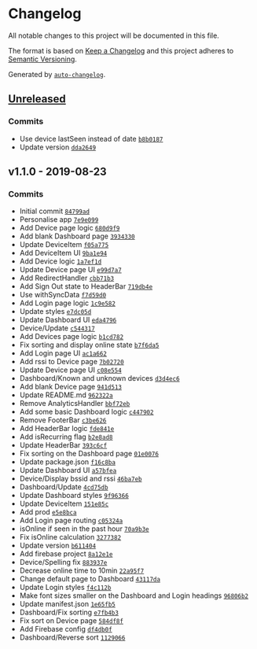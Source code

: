 # Changelog

All notable changes to this project will be documented in this file.

The format is based on [Keep a Changelog](http://keepachangelog.com/en/1.0.0/)
and this project adheres to [Semantic Versioning](http://semver.org/spec/v2.0.0.html).

Generated by [`auto-changelog`](https://github.com/CookPete/auto-changelog).

## [Unreleased](https://github.com/shaunsaker/sniffles-client/compare/v1.1.0...HEAD)

### Commits

- Use device lastSeen instead of date [`b8b0187`](https://github.com/shaunsaker/sniffles-client/commit/b8b0187e0ca1b4f13adf57a95415f53c3c390b32)
- Update version [`dda2649`](https://github.com/shaunsaker/sniffles-client/commit/dda26499c412179b499244ee3dc365f2e50fa06b)

## v1.1.0 - 2019-08-23

### Commits

- Initial commit [`84799ad`](https://github.com/shaunsaker/sniffles-client/commit/84799ad9190fb8d5666eef7cac7666a05fac0250)
- Personalise app [`7e9e099`](https://github.com/shaunsaker/sniffles-client/commit/7e9e09991fa00aee46e31cdc15ec85865d8ee959)
- Add Device page logic [`680d9f9`](https://github.com/shaunsaker/sniffles-client/commit/680d9f99fc63925e52e20dc67614dea57d5cbc69)
- Add blank Dashboard page [`3934330`](https://github.com/shaunsaker/sniffles-client/commit/393433098eaf049b057b69022123ea211ad85607)
- Update DeviceItem [`f05a775`](https://github.com/shaunsaker/sniffles-client/commit/f05a77557d1560ed111f01a7e6906d6fcacd392a)
- Add DeviceItem UI [`9ba1e94`](https://github.com/shaunsaker/sniffles-client/commit/9ba1e948fbb82db876dfece4304c7b584770192c)
- Add Device logic [`1a7ef1d`](https://github.com/shaunsaker/sniffles-client/commit/1a7ef1df524295857c49a304df1c72f310937bd0)
- Update Device page UI [`e99d7a7`](https://github.com/shaunsaker/sniffles-client/commit/e99d7a7dab5d2c434ff032f5e571fcc62e848ea8)
- Add RedirectHandler [`cbb71b3`](https://github.com/shaunsaker/sniffles-client/commit/cbb71b383c8d7d3987bfc35c5e83a98a6eade96c)
- Add Sign Out state to HeaderBar [`719db4e`](https://github.com/shaunsaker/sniffles-client/commit/719db4ec5e5951a561f234ed92298841d905d0b7)
- Use withSyncData [`f7d59d0`](https://github.com/shaunsaker/sniffles-client/commit/f7d59d0928926bdb945a41b9352334566ed7c284)
- Add Login page logic [`1c9e582`](https://github.com/shaunsaker/sniffles-client/commit/1c9e5822a38bedd30fafb04d7869390b4af640cb)
- Update styles [`e7dc05d`](https://github.com/shaunsaker/sniffles-client/commit/e7dc05df065190aad1673e51033089036281e1ea)
- Update Dashboard UI [`eda4796`](https://github.com/shaunsaker/sniffles-client/commit/eda47961e87c50a526c20411e0140757ace89c52)
- Device/Update [`c544317`](https://github.com/shaunsaker/sniffles-client/commit/c544317efec6b16a9e15cc6f977613ecf142ba99)
- Add Devices page logic [`b1cd782`](https://github.com/shaunsaker/sniffles-client/commit/b1cd782de7888742cd2ff585099ad9458587f746)
- Fix sorting and display online state [`b7f6da5`](https://github.com/shaunsaker/sniffles-client/commit/b7f6da5f906ff5c18d4ebd345d6546a609715f59)
- Add Login page UI [`ac1a662`](https://github.com/shaunsaker/sniffles-client/commit/ac1a6626ffc1db4ec0b33c342a6c029da7ef920d)
- Add rssi to Device page [`7b02720`](https://github.com/shaunsaker/sniffles-client/commit/7b027202a3e131371afc32e86b7242a5cde8704b)
- Update Device page UI [`c08e554`](https://github.com/shaunsaker/sniffles-client/commit/c08e5542192445c15f465d429f9d932c3152670f)
- Dashboard/Known and unknown devices [`d3d4ec6`](https://github.com/shaunsaker/sniffles-client/commit/d3d4ec6e995cd8a024a3d501564233b532a8de96)
- Add blank Device page [`941d513`](https://github.com/shaunsaker/sniffles-client/commit/941d513c0f8c1c3e16f090b4f69b1131c4e0b6f4)
- Update README.md [`962322a`](https://github.com/shaunsaker/sniffles-client/commit/962322ae354fcb00e342898b1496f67748e5a86b)
- Remove AnalyticsHandler [`bbf72eb`](https://github.com/shaunsaker/sniffles-client/commit/bbf72eba77e7ade8aaa306588fb894a6d4abf6d4)
- Add some basic Dashboard logic [`c447902`](https://github.com/shaunsaker/sniffles-client/commit/c447902c188fd2ad95e5b7f515ae05afe8c3f8a0)
- Remove FooterBar [`c3be626`](https://github.com/shaunsaker/sniffles-client/commit/c3be6267d73036ce685f5a4e1c71d34d322846c6)
- Add HeaderBar logic [`fde841e`](https://github.com/shaunsaker/sniffles-client/commit/fde841e34c931bab4bafde5207038cb0bd6ed01f)
- Add isRecurring flag [`b2e8ad8`](https://github.com/shaunsaker/sniffles-client/commit/b2e8ad8bfc644738b9e36dcd987cb190ec1f1aa9)
- Update HeaderBar [`393c6cf`](https://github.com/shaunsaker/sniffles-client/commit/393c6cf09167ad216197a5cf864f907800e372cc)
- Fix sorting on the Dashboard page [`01e0076`](https://github.com/shaunsaker/sniffles-client/commit/01e0076933169152b1db52afbc606af3509ab50c)
- Update package.json [`f16c8ba`](https://github.com/shaunsaker/sniffles-client/commit/f16c8bacf5e4a011df97ad05098d747e5a9d7627)
- Update Dashboard UI [`a57bfea`](https://github.com/shaunsaker/sniffles-client/commit/a57bfeaf087024aba1cf9c5410bb0a22eace9d2e)
- Device/Display bssid and rssi [`46ba7eb`](https://github.com/shaunsaker/sniffles-client/commit/46ba7ebcd328399243b1745fecf924d15b63481f)
- Dashboard/Update [`4cd75db`](https://github.com/shaunsaker/sniffles-client/commit/4cd75db55c497e41a2abc6a6bb268001d0b66b08)
- Update Dashboard styles [`9f96366`](https://github.com/shaunsaker/sniffles-client/commit/9f96366a1a373577480b75043ea868fbc1b604c8)
- Update DeviceItem [`151e85c`](https://github.com/shaunsaker/sniffles-client/commit/151e85c4b152f912d76583d85fbb33dacc2ae855)
- Add prod [`e5e8bca`](https://github.com/shaunsaker/sniffles-client/commit/e5e8bca6a391cc959f901a7987b9bbfbea4f84a2)
- Add Login page routing [`c05324a`](https://github.com/shaunsaker/sniffles-client/commit/c05324affe352963800cb62e390774f5f38df136)
- isOnline if seen in the past hour [`70a9b3e`](https://github.com/shaunsaker/sniffles-client/commit/70a9b3e0f9f6e7ca4c1a5f1ab860f8a20df1a806)
- Fix isOnline calculation [`3277382`](https://github.com/shaunsaker/sniffles-client/commit/327738216a309368c9b13c1ca4be0ee728b5e7f9)
- Update version [`b611404`](https://github.com/shaunsaker/sniffles-client/commit/b611404b20b4a0cb16c08c2dad350025769db61a)
- Add firebase project [`8a12e1e`](https://github.com/shaunsaker/sniffles-client/commit/8a12e1e6f9c69a00dad99179e588ad286b843bbf)
- Device/Spelling fix [`883937e`](https://github.com/shaunsaker/sniffles-client/commit/883937e55bb744d9ec0a2d83b6a9cf4955bd1974)
- Decrease online time to 10min [`22a95f7`](https://github.com/shaunsaker/sniffles-client/commit/22a95f7fafdd611250c09df2289a5aafae6b7214)
- Change default page to Dashboard [`43117da`](https://github.com/shaunsaker/sniffles-client/commit/43117dad8985c8ce2194a20018eda9c472762222)
- Update Login styles [`f4c112b`](https://github.com/shaunsaker/sniffles-client/commit/f4c112b5be79412abe91c8e76e597773e755ad81)
- Make font sizes smaller on the Dashboard and Login headings [`96806b2`](https://github.com/shaunsaker/sniffles-client/commit/96806b2ac94024c9f989e4e796c06f37ad18dd1a)
- Update manifest.json [`1e65fb5`](https://github.com/shaunsaker/sniffles-client/commit/1e65fb52d074e922287dc6fe6c4c2f9e3a903be8)
- Dashboard/Fix sorting [`e7fb4b3`](https://github.com/shaunsaker/sniffles-client/commit/e7fb4b3f45c09f0a3cd860abd7a5c9c07325f345)
- Fix sort on Device page [`584df8f`](https://github.com/shaunsaker/sniffles-client/commit/584df8f92dc6c353649d470635117cee62435515)
- Add Firebase config [`df4db0f`](https://github.com/shaunsaker/sniffles-client/commit/df4db0fc59025d6241a8850e7825b2faac909713)
- Dashboard/Reverse sort [`1129066`](https://github.com/shaunsaker/sniffles-client/commit/1129066d4046887a055f04c204b88c6ceaacfc77)
